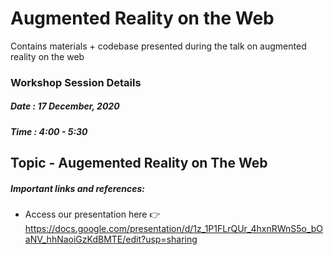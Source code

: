 # Augmented Reality on the Web
Contains materials + codebase presented during the talk on augmented reality on the web

### Workshop Session Details
##### Date : 17 December, 2020
##### Time : 4:00 - 5:30

## Topic - Augemented Reality on The Web

##### Important links and references:
- Access our presentation here 👉 https://docs.google.com/presentation/d/1z_1P1FLrQUr_4hxnRWnS5o_bOaNV_hhNaoiGzKdBMTE/edit?usp=sharing

